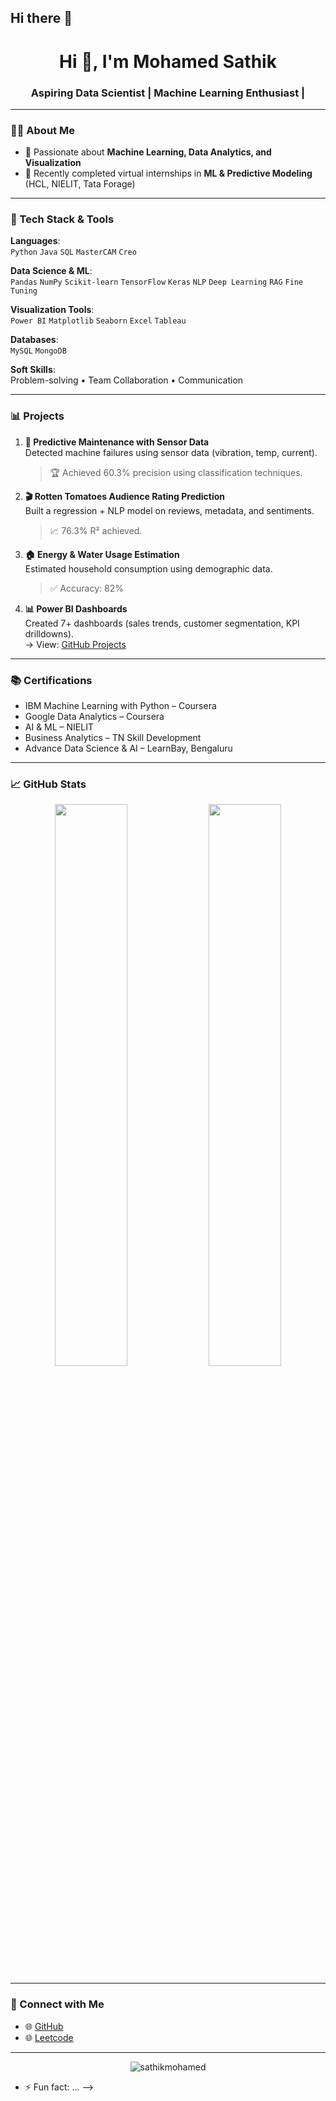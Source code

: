 ## Hi there 👋
<h1 align="center">Hi 👋, I'm Mohamed Sathik</h1>
<h3 align="center">Aspiring Data Scientist | Machine Learning Enthusiast | 

---

### 👨‍💻 About Me

- 🤖 Passionate about **Machine Learning, Data Analytics, and Visualization**
- 🧠 Recently completed virtual internships in **ML & Predictive Modeling** (HCL, NIELIT, Tata Forage)

---

### 🧰 Tech Stack & Tools

**Languages**:  
`Python` `Java` `SQL` `MasterCAM` `Creo`

**Data Science & ML**:  
`Pandas` `NumPy` `Scikit-learn` `TensorFlow` `Keras` `NLP` `Deep Learning` `RAG` `Fine Tuning`

**Visualization Tools**:  
`Power BI` `Matplotlib` `Seaborn` `Excel` `Tableau`

**Databases**:  
`MySQL` `MongoDB`

**Soft Skills**:  
Problem-solving • Team Collaboration • Communication

---

### 📊 Projects

1. **🔌 Predictive Maintenance with Sensor Data**  
   Detected machine failures using sensor data (vibration, temp, current).  
   > 🏆 Achieved 60.3% precision using classification techniques.

2. **🎬 Rotten Tomatoes Audience Rating Prediction**  
   Built a regression + NLP model on reviews, metadata, and sentiments.  
   > 📈 76.3% R² achieved.

3. **🏠 Energy & Water Usage Estimation**  
   Estimated household consumption using demographic data.  
   > ✅ Accuracy: 82%

4. **📊 Power BI Dashboards**  
   Created 7+ dashboards (sales trends, customer segmentation, KPI drilldowns).  
   → View: [GitHub Projects](https://github.com/sathikmohamed/data-visualization-dashboards)

---

### 📚 Certifications

- IBM Machine Learning with Python – Coursera  
- Google Data Analytics – Coursera  
- AI & ML – NIELIT  
- Business Analytics – TN Skill Development  
- Advance Data Science & AI – LearnBay, Bengaluru

---

### 📈 GitHub Stats

<p align="center">
  <img src="https://github-readme-stats.vercel.app/api?username=sathikmohamed&show_icons=true&theme=radical" width="48%" />
  <img src="https://github-readme-stats.vercel.app/api/top-langs/?username=sathikmohamed&layout=compact&theme=radical" width="48%" />
</p>

---

### 🔗 Connect with Me

- 🌐 [GitHub](https://github.com/sathikmohamed)  
-  🌐 [Leetcode](https://leetcode.com/u/sathikmohamed/)


---

<p align="center">
  <img src="https://komarev.com/ghpvc/?username=sathikmohamed&label=Profile%20views&color=0e75b6&style=flat" alt="sathikmohamed" />
</p>



- ⚡ Fun fact: ...
-->
